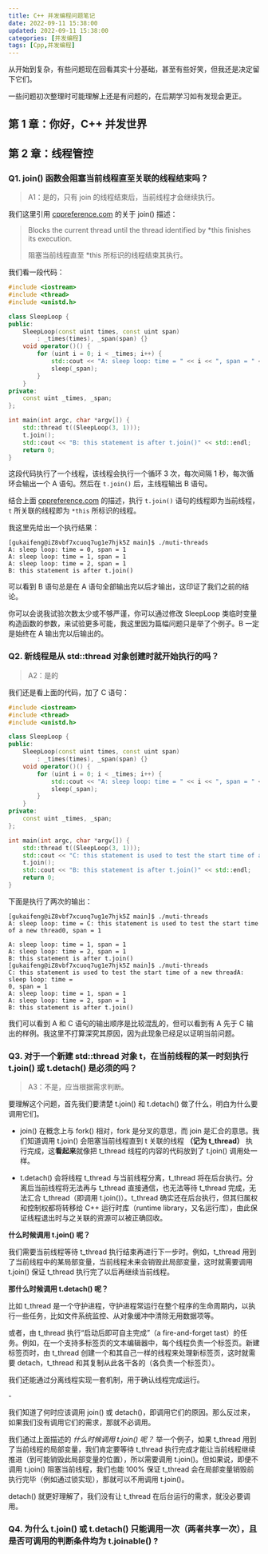 ```yaml
---
title: C++ 并发编程问题笔记
date: 2022-09-11 15:38:00
updated: 2022-09-11 15:38:00
categories: [并发编程]
tags: [Cpp,并发编程]
---
```


从开始到复杂，有些问题现在回看其实十分基础，甚至有些好笑，但我还是决定留下它们。

一些问题初次整理时可能理解上还是有问题的，在后期学习如有发现会更正。

## 第 1 章：你好，C++ 并发世界

## 第 2 章：线程管控

### Q1. join() 函数会阻塞当前线程直至关联的线程结束吗？

> A1：是的，只有 join 的线程结束后，当前线程才会继续执行。

我们这里引用 [cppreference.com](https://en.cppreference.com/w/cpp/thread/thread/join) 的关于 join() 描述：

> Blocks the current thread until the thread identified by *this finishes its execution.
> 
> 阻塞当前线程直至 *this 所标识的线程结束其执行。

我们看一段代码：

```cpp
#include <iostream>
#include <thread>
#include <unistd.h>

class SleepLoop {
public:
    SleepLoop(const uint times, const uint span)
        : _times(times), _span(span) {}
    void operator()() {
        for (uint i = 0; i < _times; i++) {
            std::cout << "A: sleep loop: time = " << i << ", span = " << _span << std::endl;
            sleep(_span);
        }
    }
private:
    const uint _times, _span;
};

int main(int argc, char *argv[]) {
    std::thread t((SleepLoop(3, 1)));
    t.join();
    std::cout << "B: this statement is after t.join()" << std::endl;
    return 0;
}
```

这段代码执行了一个线程，该线程会执行一个循环 3 次，每次间隔 1 秒，每次循环会输出一个 A 语句。然后在 `t.join()` 后，主线程输出 B 语句。

结合上面 [cppreference.com](https://en.cppreference.com/w/cpp/thread/thread/join) 的描述，执行 `t.join()` 语句的线程即为当前线程，`t` 所关联的线程即为 `*this` 所标识的线程。

我这里先给出一个执行结果：

```
[gukaifeng@iZ8vbf7xcuoq7ug1e7hjk5Z main]$ ./muti-threads 
A: sleep loop: time = 0, span = 1
A: sleep loop: time = 1, span = 1
A: sleep loop: time = 2, span = 1
B: this statement is after t.join()
```

可以看到 B 语句总是在 A 语句全部输出完以后才输出，这印证了我们之前的结论。

你可以会说我试验次数太少或不够严谨，你可以通过修改 SleepLoop 类临时变量构造函数的参数，来试验更多可能，我这里因为篇幅问题只是举了个例子。B 一定是始终在 A 输出完以后输出的。

### Q2. 新线程是从 std::thread 对象创建时就开始执行的吗？

> A2：是的

我们还是看上面的代码，加了 C 语句：

```cpp
#include <iostream>
#include <thread>
#include <unistd.h>

class SleepLoop {
public:
    SleepLoop(const uint times, const uint span)
        : _times(times), _span(span) {}
    void operator()() {
        for (uint i = 0; i < _times; i++) {
            std::cout << "A: sleep loop: time = " << i << ", span = " << _span << std::endl;
            sleep(_span);
        }
    }
private:
    const uint _times, _span;
};

int main(int argc, char *argv[]) {
    std::thread t((SleepLoop(3, 1)));
    std::cout << "C: this statement is used to test the start time of a new thread" << std::endl;
    t.join();
    std::cout << "B: this statement is after t.join()" << std::endl;
    return 0;
}
```

下面是执行了两次的输出：

```
[gukaifeng@iZ8vbf7xcuoq7ug1e7hjk5Z main]$ ./muti-threads 
A: sleep loop: time = C: this statement is used to test the start time of a new thread0, span = 1

A: sleep loop: time = 1, span = 1
A: sleep loop: time = 2, span = 1
B: this statement is after t.join()
[gukaifeng@iZ8vbf7xcuoq7ug1e7hjk5Z main]$ ./muti-threads 
C: this statement is used to test the start time of a new threadA: sleep loop: time = 
0, span = 1
A: sleep loop: time = 1, span = 1
A: sleep loop: time = 2, span = 1
B: this statement is after t.join()
```

我们可以看到 A 和 C 语句的输出顺序是比较混乱的，但可以看到有 A 先于 C 输出的样例。我这里不打算深究其原因，因为此现象已经足以证明当前问题。

### Q3. 对于一个新建 std::thread 对象 t，在当前线程的某一时刻执行 t.join() 或 t.detach() 是必须的吗？

> A3：不是，应当根据需求判断。

要理解这个问题，首先我们要清楚 t.join() 和 t.detach() 做了什么，明白为什么要调用它们。

* join() 在概念上与 fork() 相对，fork 是分叉的意思，而 join 是汇合的意思。我们知道调用 t.join() 会阻塞当前线程直到 t 关联的线程 **（记为 t_thread）** 执行完成，这**看起来**就像把 t_thread 线程的内容的代码放到了 t.join() 调用处一样。

* t.detach() 会将线程 t_thread 与当前线程分离，t_thread 将在后台执行。分离后当前线程将无法再与  t_thread 直接通信，也无法等待 t_thread 完成，无法汇合 t_thread（即调用 t.join()）。t_thread 确实还在后台执行，但其归属权和控制权都将转移给 C++ 运行时库（runtime library，又名运行库），由此保证线程退出时与之关联的资源可以被正确回收。

**什么时候调用 t.join() 呢？**

我们需要当前线程等待 t_thread 执行结束再进行下一步时。例如，t_thread 用到了当前线程中的某局部变量，当前线程未来会销毁此局部变量，这时就需要调用 t.join() 保证 t_thread 执行完了以后再继续当前线程。

**那什么时候调用 t.detach() 呢？**

比如 t_thread 是一个守护进程，守护进程常运行在整个程序的生命周期内，以执行一些任务，比如文件系统监控、从对象缓冲中清除无用数据项等。

或者，由 t_thread 执行“启动后即可自主完成”（a fire-and-forget tast）的任务。例如，在一个支持多标签页的文本编辑器中，每个线程负责一个标签页。新建标签页时，由 t_thread 创建一个和其自己一样的线程来处理新标签页，这时就需要 detach，t_thread 和其复制从此各干各的（各负责一个标签页）。

我们还能通过分离线程实现一套机制，用于确认线程完成运行。

\-

我们知道了何时应该调用 join() 或 detach()，即调用它们的原因。那么反过来，如果我们没有调用它们的需求，那就不必调用。

我们通过上面描述的 *什么时候调用 t.join() 呢？* 举一个例子，如果 t_thread 用到了当前线程的局部变量，我们肯定要等待 t_thread 执行完成才能让当前线程继续推进（到可能销毁此局部变量的位置），所以需要调用 t.join()。但如果说，即便不调用 t.join() 阻塞当前线程，我们也能 100% 保证 t_thread 会在局部变量销毁前执行完毕（例如通过锁实现），那就可以不用调用 t.join()。

detach() 就更好理解了，我们没有让 t_thread 在后台运行的需求，就没必要调用。

### Q4. 为什么 t.join() 或 t.detach() 只能调用一次（两者共享一次），且是否可调用的判断条件均为 t.joinable() ?
